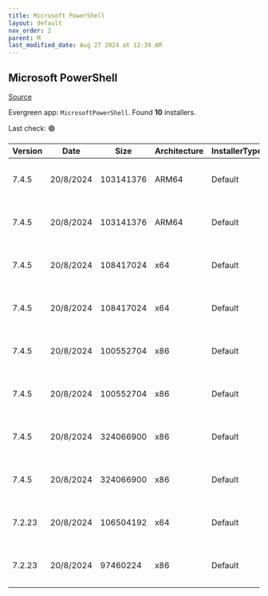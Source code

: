 ```yaml
---
title: Microsoft PowerShell
layout: default
nav_order: 2
parent: M
last_modified_date: Aug 27 2024 at 12:39 AM
---
```


## Microsoft PowerShell

[Source](https://docs.microsoft.com/powershell/)

Evergreen app: `MicrosoftPowerShell`. Found **10** installers.

Last check: 🟢

| Version | Date      | Size      | Architecture | InstallerType | Type       | URI                                                                                                                                                                                                    | Release |
| ------- | --------- | --------- | ------------ | ------------- | ---------- | ------------------------------------------------------------------------------------------------------------------------------------------------------------------------------------------------------ | ------- |
| 7.4.5   | 20/8/2024 | 103141376 | ARM64        | Default       | msi        | [https://github.com/PowerShell/PowerShell/releases/download/v7.4.5/PowerShell-7.4.5-win-arm64.msi](https://github.com/PowerShell/PowerShell/releases/download/v7.4.5/PowerShell-7.4.5-win-arm64.msi)   | LTS     |
| 7.4.5   | 20/8/2024 | 103141376 | ARM64        | Default       | msi        | [https://github.com/PowerShell/PowerShell/releases/download/v7.4.5/PowerShell-7.4.5-win-arm64.msi](https://github.com/PowerShell/PowerShell/releases/download/v7.4.5/PowerShell-7.4.5-win-arm64.msi)   | Stable  |
| 7.4.5   | 20/8/2024 | 108417024 | x64          | Default       | msi        | [https://github.com/PowerShell/PowerShell/releases/download/v7.4.5/PowerShell-7.4.5-win-x64.msi](https://github.com/PowerShell/PowerShell/releases/download/v7.4.5/PowerShell-7.4.5-win-x64.msi)       | LTS     |
| 7.4.5   | 20/8/2024 | 108417024 | x64          | Default       | msi        | [https://github.com/PowerShell/PowerShell/releases/download/v7.4.5/PowerShell-7.4.5-win-x64.msi](https://github.com/PowerShell/PowerShell/releases/download/v7.4.5/PowerShell-7.4.5-win-x64.msi)       | Stable  |
| 7.4.5   | 20/8/2024 | 100552704 | x86          | Default       | msi        | [https://github.com/PowerShell/PowerShell/releases/download/v7.4.5/PowerShell-7.4.5-win-x86.msi](https://github.com/PowerShell/PowerShell/releases/download/v7.4.5/PowerShell-7.4.5-win-x86.msi)       | LTS     |
| 7.4.5   | 20/8/2024 | 100552704 | x86          | Default       | msi        | [https://github.com/PowerShell/PowerShell/releases/download/v7.4.5/PowerShell-7.4.5-win-x86.msi](https://github.com/PowerShell/PowerShell/releases/download/v7.4.5/PowerShell-7.4.5-win-x86.msi)       | Stable  |
| 7.4.5   | 20/8/2024 | 324066900 | x86          | Default       | msixbundle | [https://github.com/PowerShell/PowerShell/releases/download/v7.4.5/PowerShell-7.4.5-win.msixbundle](https://github.com/PowerShell/PowerShell/releases/download/v7.4.5/PowerShell-7.4.5-win.msixbundle) | LTS     |
| 7.4.5   | 20/8/2024 | 324066900 | x86          | Default       | msixbundle | [https://github.com/PowerShell/PowerShell/releases/download/v7.4.5/PowerShell-7.4.5-win.msixbundle](https://github.com/PowerShell/PowerShell/releases/download/v7.4.5/PowerShell-7.4.5-win.msixbundle) | Stable  |
| 7.2.23  | 20/8/2024 | 106504192 | x64          | Default       | msi        | [https://github.com/PowerShell/PowerShell/releases/download/v7.2.23/PowerShell-7.2.23-win-x64.msi](https://github.com/PowerShell/PowerShell/releases/download/v7.2.23/PowerShell-7.2.23-win-x64.msi)   | LTS     |
| 7.2.23  | 20/8/2024 | 97460224  | x86          | Default       | msi        | [https://github.com/PowerShell/PowerShell/releases/download/v7.2.23/PowerShell-7.2.23-win-x86.msi](https://github.com/PowerShell/PowerShell/releases/download/v7.2.23/PowerShell-7.2.23-win-x86.msi)   | LTS     |

